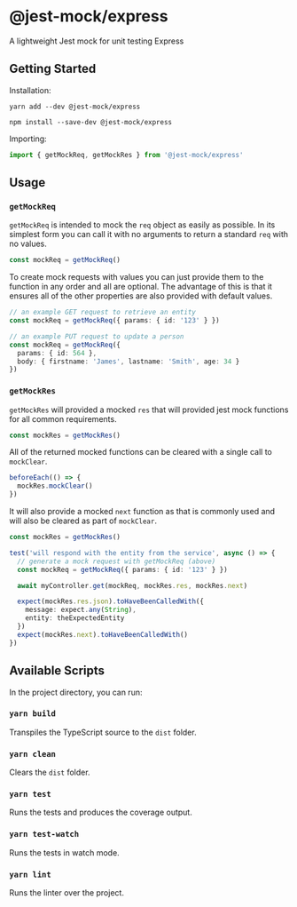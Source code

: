 # @jest-mock/express

A lightweight Jest mock for unit testing Express

## Getting Started

Installation:

`yarn add --dev @jest-mock/express`

`npm install --save-dev @jest-mock/express`

Importing:

```typescript
import { getMockReq, getMockRes } from '@jest-mock/express'
```

## Usage

### `getMockReq`

`getMockReq` is intended to mock the `req` object as easily as possible. In its simplest form you can call it with no arguments to return a standard `req` with no values.

```typescript
const mockReq = getMockReq()
```

To create mock requests with values you can just provide them to the function in any order and all are optional. The advantage of this is that it ensures all of the other properties are also provided with default values.

```typescript
// an example GET request to retrieve an entity
const mockReq = getMockReq({ params: { id: '123' } })
```

```typescript
// an example PUT request to update a person
const mockReq = getMockReq({
  params: { id: 564 },
  body: { firstname: 'James', lastname: 'Smith', age: 34 }
})
```

### `getMockRes`

`getMockRes` will provided a mocked `res` that will provided jest mock functions for all common requirements.

```typescript
const mockRes = getMockRes()
```

All of the returned mocked functions can be cleared with a single call to `mockClear`.

```typescript
beforeEach(() => {
  mockRes.mockClear()
})
```

It will also provide a mocked `next` function as that is commonly used and will also be cleared as part of `mockClear`.

```typescript
const mockRes = getMockRes()

test('will respond with the entity from the service', async () => {
  // generate a mock request with getMockReq (above)
  const mockReq = getMockReq({ params: { id: '123' } })

  await myController.get(mockReq, mockRes.res, mockRes.next)

  expect(mockRes.res.json).toHaveBeenCalledWith({
    message: expect.any(String),
    entity: theExpectedEntity
  })
  expect(mockRes.next).toHaveBeenCalledWith()
})
```

## Available Scripts

In the project directory, you can run:

### `yarn build`

Transpiles the TypeScript source to the `dist` folder.

### `yarn clean`

Clears the `dist` folder.

### `yarn test`

Runs the tests and produces the coverage output.

### `yarn test-watch`

Runs the tests in watch mode.

### `yarn lint`

Runs the linter over the project.
